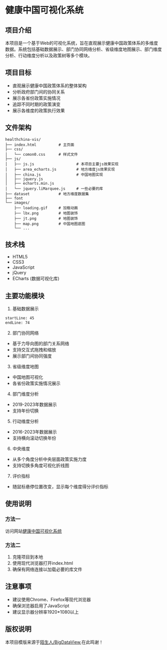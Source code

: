 # 健康中国可视化系统

## 项目介绍
本项目是一个基于Web的可视化系统，旨在直观展示健康中国政策体系的多维度数据。系统包括基础数据展示、部门协同网络分析、省级维度地图展示、部门维度分析、行动维度分析以及政策树等多个模块。

## 项目目标
- 直观展示健康中国政策体系的整体架构
- 分析政府部门间的协同关系
- 展示各省份政策实施情况
- 追踪不同时期的政策演变
- 展示各维度的政策执行效果

## 文件架构
```
healthchina-vis/
├── index.html          # 主页面
├── css/
│   └── comon0.css      # 样式文件
├── js/
│   ├── js.js                   # 本项目主要js效果实现
│   ├── area_echarts.js         # 地方维度js效果实现
│   ├── china.js                # 中国地图实现
│   ├── jquery.js       
│   ├── echarts.min.js       
│   └── jquery.liMarquee.js     # 一些必要的库
├── dataset             # 地方维度数据集
├── font            
└── images/
    ├── loading.gif     # 加载动画
    ├── lbx.png         # 地图装饰
    ├── jt.png          # 地图装饰
    ├── map.png         # 中国地图底图
    └── ...       
```

## 技术栈
- HTML5
- CSS3
- JavaScript
- jQuery
- ECharts (数据可视化库)

## 主要功能模块
1. 基础数据展示
```html:index.html
startLine: 45
endLine: 74
```

2. 部门协同网络
- 基于力导向图的部门关系网络
- 支持交互式拖拽和缩放
- 展示部门间协同强度

3. 省级维度地图
- 中国地图可视化
- 各省份政策实施情况展示

4. 部门维度分析
- 2019-2023年数据展示
- 支持年份切换

5. 行动维度分析
- 2016-2023年数据展示
- 支持横向滚动切换年份

6. 中央维度
- 从多个角度分析中央层面政策实施力度
- 支持切换多角度可视化折线图
 
7. 评价指标 
- 随鼠标悬停位置改变，显示每个维度得分评价指标

## 使用说明

### 方法一
访问网站[健康中国可视化系统](https://greylee-hacker.github.io/Healthy_China_Visualization/)

### 方法二
1. 克隆项目到本地
2. 使用现代浏览器打开index.html
3. 确保有网络连接以加载必要的库文件

## 注意事项
- 建议使用Chrome、Firefox等现代浏览器
- 确保浏览器启用了JavaScript
- 建议显示器分辨率1920*1080以上

## 版权说明
本项目模版来源于[陌生人/BigDataView](https://gitee.com/iGaoWei/big-data-view),在此鸣谢！